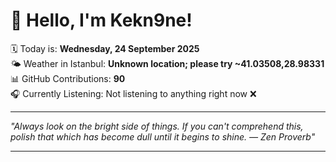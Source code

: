 # 👋 Hello, I'm Kekn9ne!

🗓️ Today is: **Wednesday, 24 September 2025**  
🌤️ Weather in Istanbul: **Unknown location; please try ~41.03508,28.98331**  
📊 GitHub Contributions: **90**  
🎧 Currently Listening: Not listening to anything right now ❌

---

_"Always look on the bright side of things. If you can't comprehend this, polish that which has become dull until it begins to shine. — *Zen Proverb*"_

---
